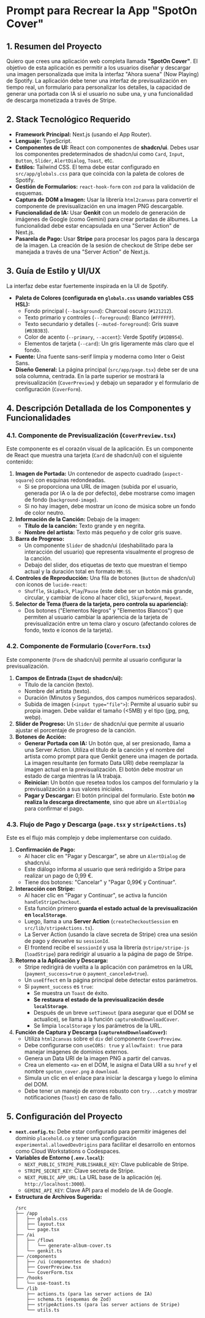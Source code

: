 
# Prompt para Recrear la App "SpotOn Cover"

## 1. Resumen del Proyecto

Quiero que crees una aplicación web completa llamada **"SpotOn Cover"**. El objetivo de esta aplicación es permitir a los usuarios diseñar y descargar una imagen personalizada que imita la interfaz "Ahora suena" (Now Playing) de Spotify. La aplicación debe tener una interfaz de previsualización en tiempo real, un formulario para personalizar los detalles, la capacidad de generar una portada con IA si el usuario no sube una, y una funcionalidad de descarga monetizada a través de Stripe.

## 2. Stack Tecnológico Requerido

*   **Framework Principal:** Next.js (usando el App Router).
*   **Lenguaje:** TypeScript.
*   **Componentes de UI:** React con componentes de **shadcn/ui**. Debes usar los componentes predeterminados de shadcn/ui como `Card`, `Input`, `Button`, `Slider`, `AlertDialog`, `Toast`, etc.
*   **Estilos:** Tailwind CSS. El tema debe estar configurado en `src/app/globals.css` para que coincida con la paleta de colores de Spotify.
*   **Gestión de Formularios:** `react-hook-form` con `zod` para la validación de esquemas.
*   **Captura de DOM a Imagen:** Usar la librería `html2canvas` para convertir el componente de previsualización en una imagen PNG descargable.
*   **Funcionalidad de IA:** Usar **Genkit** con un modelo de generación de imágenes de Google (como Gemini) para crear portadas de álbumes. La funcionalidad debe estar encapsulada en una "Server Action" de Next.js.
*   **Pasarela de Pago:** Usar **Stripe** para procesar los pagos para la descarga de la imagen. La creación de la sesión de checkout de Stripe debe ser manejada a través de una "Server Action" de Next.js.

## 3. Guía de Estilo y UI/UX

La interfaz debe estar fuertemente inspirada en la UI de Spotify.

*   **Paleta de Colores (configurada en `globals.css` usando variables CSS HSL):**
    *   Fondo principal (`--background`): Charcoal oscuro (`#121212`).
    *   Texto primario y controles (`--foreground`): Blanco (`#FFFFFF`).
    *   Texto secundario y detalles (`--muted-foreground`): Gris suave (`#B3B3B3`).
    *   Color de acento (`--primary`, `--accent`): Verde Spotify (`#1DB954`).
    *   Elementos de tarjeta (`--card`): Un gris ligeramente más claro que el fondo.
*   **Fuente:** Una fuente sans-serif limpia y moderna como Inter o Geist Sans.
*   **Diseño General:** La página principal (`src/app/page.tsx`) debe ser de una sola columna, centrada. En la parte superior se mostrará la previsualización (`CoverPreview`) y debajo un separador y el formulario de configuración (`CoverForm`).

## 4. Descripción Detallada de los Componentes y Funcionalidades

### 4.1. Componente de Previsualización (`CoverPreview.tsx`)

Este componente es el corazón visual de la aplicación. Es un componente de React que muestra una tarjeta (`Card` de shadcn/ui) con el siguiente contenido:

1.  **Imagen de Portada:** Un contenedor de aspecto cuadrado (`aspect-square`) con esquinas redondeadas.
    *   Si se proporciona una URL de imagen (subida por el usuario, generada por IA o la de por defecto), debe mostrarse como imagen de fondo (`background-image`).
    *   Si no hay imagen, debe mostrar un ícono de música sobre un fondo de color neutro.
2.  **Información de la Canción:** Debajo de la imagen:
    *   **Título de la canción:** Texto grande y en negrita.
    *   **Nombre del artista:** Texto más pequeño y de color gris suave.
3.  **Barra de Progreso:**
    *   Un componente `Slider` de shadcn/ui (deshabilitado para la interacción del usuario) que representa visualmente el progreso de la canción.
    *   Debajo del slider, dos etiquetas de texto que muestran el tiempo actual y la duración total en formato `MM:SS`.
4.  **Controles de Reproducción:** Una fila de botones (`Button` de shadcn/ui) con íconos de `lucide-react`:
    *   `Shuffle`, `SkipBack`, `Play`/`Pause` (este debe ser un botón más grande, circular, y cambiar de ícono al hacer clic), `SkipForward`, `Repeat`.
5.  **Selector de Tema (fuera de la tarjeta, pero controla su apariencia):**
    *   Dos botones ("Elementos Negros" y "Elementos Blancos") que permiten al usuario cambiar la apariencia de la tarjeta de previsualización entre un tema claro y oscuro (afectando colores de fondo, texto e íconos de la tarjeta).

### 4.2. Componente de Formulario (`CoverForm.tsx`)

Este componente (`Form` de shadcn/ui) permite al usuario configurar la previsualización.

1.  **Campos de Entrada (`Input` de shadcn/ui):**
    *   Título de la canción (texto).
    *   Nombre del artista (texto).
    *   Duración (Minutos y Segundos, dos campos numéricos separados).
    *   Subida de imagen (`<input type="file">`): Permite al usuario subir su propia imagen. Debe validar el tamaño (<5MB) y el tipo (jpg, png, webp).
2.  **Slider de Progreso:** Un `Slider` de shadcn/ui que permite al usuario ajustar el porcentaje de progreso de la canción.
3.  **Botones de Acción:**
    *   **Generar Portada con IA:** Un botón que, al ser presionado, llama a una Server Action. Utiliza el título de la canción y el nombre del artista como prompt para que Genkit genere una imagen de portada. La imagen resultante (en formato Data URI) debe reemplazar la imagen actual en la previsualización. El botón debe mostrar un estado de carga mientras la IA trabaja.
    *   **Reiniciar:** Un botón que resetea todos los campos del formulario y la previsualización a sus valores iniciales.
    *   **Pagar y Descargar:** El botón principal del formulario. Este botón **no realiza la descarga directamente**, sino que abre un `AlertDialog` para confirmar el pago.

### 4.3. Flujo de Pago y Descarga (`page.tsx` y `stripeActions.ts`)

Este es el flujo más complejo y debe implementarse con cuidado.

1.  **Confirmación de Pago:**
    *   Al hacer clic en "Pagar y Descargar", se abre un `AlertDialog` de shadcn/ui.
    *   Este diálogo informa al usuario que será redirigido a Stripe para realizar un pago de 0,99 €.
    *   Tiene dos botones: "Cancelar" y "Pagar 0,99€ y Continuar".
2.  **Interacción con Stripe:**
    *   Al hacer clic en "Pagar y Continuar", se activa la función `handleStripeCheckout`.
    *   Esta función primero **guarda el estado actual de la previsualización en `localStorage`**.
    *   Luego, llama a una **Server Action** (`createCheckoutSession` en `src/lib/stripeActions.ts`).
    *   La Server Action (usando la clave secreta de Stripe) crea una sesión de pago y devuelve su `sessionId`.
    *   El frontend recibe el `sessionId` y usa la librería `@stripe/stripe-js` (`loadStripe`) para redirigir al usuario a la página de pago de Stripe.
3.  **Retorno a la Aplicación y Descarga:**
    *   Stripe redirigirá de vuelta a la aplicación con parámetros en la URL (`payment_success=true` o `payment_canceled=true`).
    *   Un `useEffect` en la página principal debe detectar estos parámetros.
    *   Si `payment_success` es `true`:
        *   Se muestra un `Toast` de éxito.
        *   **Se restaura el estado de la previsualización desde `localStorage`**.
        *   Después de un breve `setTimeout` (para asegurar que el DOM se actualice), se llama a la función `captureAndDownloadCover`.
        *   Se limpia `localStorage` y los parámetros de la URL.
4.  **Función de Captura y Descarga (`captureAndDownloadCover`):**
    *   Utiliza `html2canvas` sobre el `div` del componente `CoverPreview`.
    *   Debe configurarse con `useCORS: true` y `allowTaint: true` para manejar imágenes de dominios externos.
    *   Genera un Data URI de la imagen PNG a partir del canvas.
    *   Crea un elemento `<a>` en el DOM, le asigna el Data URI a su `href` y el nombre `spoton_cover.png` a `download`.
    *   Simula un clic en el enlace para iniciar la descarga y luego lo elimina del DOM.
    *   Debe tener un manejo de errores robusto con `try...catch` y mostrar notificaciones (`Toast`) en caso de fallo.

## 5. Configuración del Proyecto

*   **`next.config.ts`:** Debe estar configurado para permitir imágenes del dominio `placehold.co` y tener una configuración `experimental.allowedDevOrigins` para facilitar el desarrollo en entornos como Cloud Workstations o Codespaces.
*   **Variables de Entorno (`.env.local`):**
    *   `NEXT_PUBLIC_STRIPE_PUBLISHABLE_KEY`: Clave publicable de Stripe.
    *   `STRIPE_SECRET_KEY`: Clave secreta de Stripe.
    *   `NEXT_PUBLIC_APP_URL`: La URL base de la aplicación (ej. `http://localhost:3000`).
    *   `GEMINI_API_KEY`: Clave API para el modelo de IA de Google.
*   **Estructura de Archivos Sugerida:**
    ```
    /src
    ├── /app
    │   ├── globals.css
    │   ├── layout.tsx
    │   └── page.tsx
    ├── /ai
    │   ├── /flows
    │   │   └── generate-album-cover.ts
    │   └── genkit.ts
    ├── /components
    │   ├── /ui (componentes de shadcn)
    │   ├── CoverPreview.tsx
    │   └── CoverForm.tsx
    ├── /hooks
    │   └── use-toast.ts
    └── /lib
        ├── actions.ts (para las server actions de IA)
        ├── schema.ts (esquemas de Zod)
        ├── stripeActions.ts (para las server actions de Stripe)
        └── utils.ts
    ```
